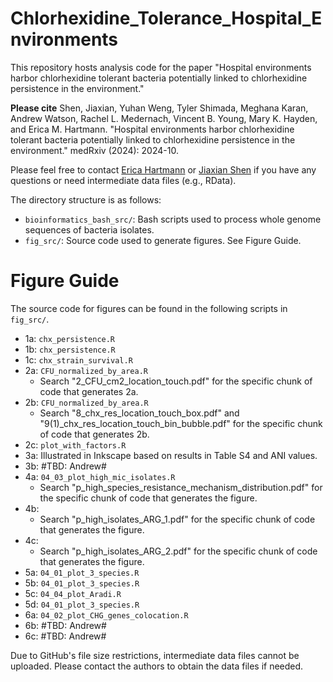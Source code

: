 # Chlorhexidine_Tolerance_Hospital_Environments
This repository hosts analysis code for the paper "Hospital environments harbor chlorhexidine tolerant bacteria potentially linked to chlorhexidine persistence in the environment."

**Please cite**
Shen, Jiaxian, Yuhan Weng, Tyler Shimada, Meghana Karan, Andrew Watson, Rachel L. Medernach, Vincent B. Young, Mary K. Hayden, and Erica M. Hartmann. "Hospital environments harbor chlorhexidine tolerant bacteria potentially linked to chlorhexidine persistence in the environment." medRxiv (2024): 2024-10.

Please feel free to contact [Erica Hartmann](erica.hartmann@northwestern.edu) or [Jiaxian Shen](jiaxianshen2022@u.northwestern.edu) if you have any questions or need intermediate data files (e.g., RData).

The directory structure is as follows:
* `bioinformatics_bash_src/`: Bash scripts used to process whole genome sequences of bacteria isolates.
* `fig_src/`: Source code used to generate figures. See Figure Guide.

# Figure Guide
The source code for figures can be found in the following scripts in `fig_src/`. 
* 1a: `chx_persistence.R`
* 1b: `chx_persistence.R`
* 1c: `chx_strain_survival.R`
* 2a: `CFU_normalized_by_area.R`
    - Search "2_CFU_cm2_location_touch.pdf" for the specific chunk of code that generates 2a.
* 2b: `CFU_normalized_by_area.R`
    - Search "8_chx_res_location_touch_box.pdf" and "9(1)_chx_res_location_touch_bin_bubble.pdf" for the specific chunk of code that generates 2b.
* 2c: `plot_with_factors.R`
* 3a: Illustrated in Inkscape based on results in Table S4 and ANI values.
* 3b: #TBD: Andrew#
* 4a: `04_03_plot_high_mic_isolates.R`
    - Search "p_high_species_resistance_mechanism_distribution.pdf" for the specific chunk of code that generates the figure.
* 4b: 
    - Search "p_high_isolates_ARG_1.pdf" for the specific chunk of code that generates the figure.
* 4c: 
    - Search "p_high_isolates_ARG_2.pdf" for the specific chunk of code that generates the figure.
* 5a: `04_01_plot_3_species.R`
* 5b: `04_01_plot_3_species.R`
* 5c: `04_04_plot_Aradi.R`
* 5d: `04_01_plot_3_species.R`
* 6a: `04_02_plot_CHG_genes_colocation.R`
* 6b: #TBD: Andrew#
* 6c: #TBD: Andrew#

Due to GitHub's file size restrictions, intermediate data files cannot be uploaded. Please contact the authors to obtain the data files if needed.
